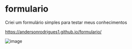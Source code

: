 # formulario

Criei um formulário simples para testar meus conhecimentos

https://andersonrodrigues1.github.io/formulario/

![image](https://github.com/AndersonRodrigues1/formulario/assets/127049907/2cd0f1b9-a5e1-40f1-b40c-96da7b2cf174)

